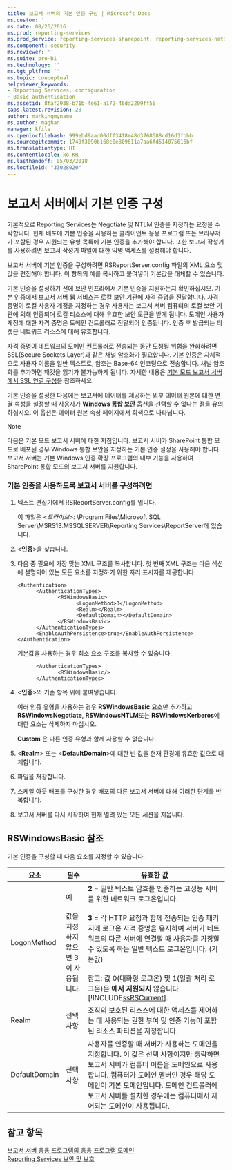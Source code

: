 ```yaml
---
title: 보고서 서버의 기본 인증 구성 | Microsoft Docs
ms.custom: ''
ms.date: 08/26/2016
ms.prod: reporting-services
ms.prod_service: reporting-services-sharepoint, reporting-services-native
ms.component: security
ms.reviewer: ''
ms.suite: pro-bi
ms.technology: ''
ms.tgt_pltfrm: ''
ms.topic: conceptual
helpviewer_keywords:
- Reporting Services, configuration
- Basic authentication
ms.assetid: 8faf2938-b71b-4e61-a172-46da2209ff55
caps.latest.revision: 28
author: markingmyname
ms.author: maghan
manager: kfile
ms.openlocfilehash: 999ebd9aad00dff3418e48d3768588cd16d3fbbb
ms.sourcegitcommit: 1740f3090b168c0e809611a7aa6fd514075616bf
ms.translationtype: HT
ms.contentlocale: ko-KR
ms.lasthandoff: 05/03/2018
ms.locfileid: "33028020"
---
```

# <a name="configure-basic-authentication-on-the-report-server"></a>보고서 서버에서 기본 인증 구성
  기본적으로 Reporting Services는 Negotiate 및 NTLM 인증을 지정하는 요청을 수락합니다. 현재 배포에 기본 인증을 사용하는 클라이언트 응용 프로그램 또는 브라우저가 포함된 경우 지원되는 유형 목록에 기본 인증을 추가해야 합니다. 또한 보고서 작성기를 사용하려면 보고서 작성기 파일에 대한 익명 액세스를 설정해야 합니다.  
  
 보고서 서버에 기본 인증을 구성하려면 RSReportServer.config 파일의 XML 요소 및 값을 편집해야 합니다. 이 항목의 예를 복사하고 붙여넣어 기본값을 대체할 수 있습니다.  
  
 기본 인증을 설정하기 전에 보안 인프라에서 기본 인증을 지원하는지 확인하십시오. 기본 인증에서 보고서 서버 웹 서비스는 로컬 보안 기관에 자격 증명을 전달합니다. 자격 증명이 로컬 사용자 계정을 지정하는 경우 사용자는 보고서 서버 컴퓨터의 로컬 보안 기관에 의해 인증되며 로컬 리소스에 대해 유효한 보안 토큰을 받게 됩니다. 도메인 사용자 계정에 대한 자격 증명은 도메인 컨트롤러로 전달되어 인증됩니다. 인증 후 발급되는 티켓은 네트워크 리소스에 대해 유효합니다.  
  
 자격 증명이 네트워크의 도메인 컨트롤러로 전송되는 동안 도청될 위험을 완화하려면 SSL(Secure Sockets Layer)과 같은 채널 암호화가 필요합니다. 기본 인증은 자체적으로 사용자 이름을 일반 텍스트로, 암호는 Base-64 인코딩으로 전송합니다. 채널 암호화를 추가하면 패킷을 읽기가 불가능하게 됩니다. 자세한 내용은 [기본 모드 보고서 서버에서 SSL 연결 구성](../../reporting-services/security/configure-ssl-connections-on-a-native-mode-report-server.md)을 참조하세요.  
  
 기본 인증을 설정한 다음에는 보고서에 데이터를 제공하는 외부 데이터 원본에 대한 연결 속성을 설정할 때 사용자가 **Windows 통합 보안** 옵션을 선택할 수 없다는 점을 유의하십시오. 이 옵션은 데이터 원본 속성 페이지에서 회색으로 나타납니다.  
  
> [!NOTE]  
>  다음은 기본 모드 보고서 서버에 대한 지침입니다. 보고서 서버가 SharePoint 통합 모드로 배포된 경우 Windows 통합 보안을 지정하는 기본 인증 설정을 사용해야 합니다. 보고서 서버는 기본 Windows 인증 확장 프로그램의 내부 기능을 사용하여 SharePoint 통합 모드의 보고서 서버를 지원합니다.  
  
### <a name="to-configure-a-report-server-to-use-basic-authentication"></a>기본 인증을 사용하도록 보고서 서버를 구성하려면  
  
1.  텍스트 편집기에서 RSReportServer.config를 엽니다.  
  
     이 파일은 *\<드라이브>:* \Program Files\Microsoft SQL Server\MSRS13.MSSQLSERVER\Reporting Services\ReportServer에 있습니다.  
  
2.  \<**인증**>을 찾습니다.  
  
3.  다음 중 필요에 가장 맞는 XML 구조를 복사합니다. 첫 번째 XML 구조는 다음 섹션에 설명되어 있는 모든 요소를 지정하기 위한 자리 표시자를 제공합니다.  
  
    ```  
    <Authentication>  
          <AuthenticationTypes>  
                 <RSWindowsBasic>  
                       <LogonMethod>3</LogonMethod>  
                       <Realm></Realm>  
                       <DefaultDomain></DefaultDomain>  
                 </RSWindowsBasic>  
          </AuthenticationTypes>  
          <EnableAuthPersistence>true</EnableAuthPersistence>  
    </Authentication>  
    ```  
  
     기본값을 사용하는 경우 최소 요소 구조를 복사할 수 있습니다.  
  
    ```  
          <AuthenticationTypes>  
                 <RSWindowsBasic/>  
          </AuthenticationTypes>  
    ```  
  
4.  \<**인증**>의 기존 항목 위에 붙여넣습니다.  
  
     여러 인증 유형을 사용하는 경우 **RSWindowsBasic** 요소만 추가하고 **RSWindowsNegotiate**, **RSWindowsNTLM**또는 **RSWindowsKerberos**에 대한 요소는 삭제하지 마십시오.  
  
     **Custom** 은 다른 인증 유형과 함께 사용할 수 없습니다.  
  
5.  \<**Realm**> 또는 \<**DefaultDomain**>에 대한 빈 값을 현재 환경에 유효한 값으로 대체합니다.  
  
6.  파일을 저장합니다.  
  
7.  스케일 아웃 배포를 구성한 경우 배포의 다른 보고서 서버에 대해 이러한 단계를 반복합니다.  
  
8.  보고서 서버를 다시 시작하여 현재 열려 있는 모든 세션을 지웁니다.  
  
## <a name="rswindowsbasic-reference"></a>RSWindowsBasic 참조  
 기본 인증을 구성할 때 다음 요소를 지정할 수 있습니다.  
  
|요소|필수|유효한 값|  
|-------------|--------------|------------------|  
|LogonMethod|예<br /><br /> 값을 지정하지 않으면 3이 사용됩니다.|**2** = 일반 텍스트 암호를 인증하는 고성능 서버를 위한 네트워크 로그온입니다.<br /><br /> **3** = 각 HTTP 요청과 함께 전송되는 인증 패키지에 로그온 자격 증명을 유지하여 서버가 네트워크의 다른 서버에 연결할 때 사용자를 가장할 수 있도록 하는 일반 텍스트 로그온입니다. (기본값)<br /><br /> 참고: 값 0(대화형 로그온) 및 1(일괄 처리 로그온)은 **에서 지원되지** 않습니다 [!INCLUDE[ssRSCurrent](../../includes/ssrscurrent-md.md)].|  
|Realm|선택 사항|조직의 보호된 리소스에 대한 액세스를 제어하는 데 사용되는 권한 부여 및 인증 기능이 포함된 리소스 파티션을 지정합니다.|  
|DefaultDomain|선택 사항|사용자를 인증할 때 서버가 사용하는 도메인을 지정합니다. 이 값은 선택 사항이지만 생략하면 보고서 서버가 컴퓨터 이름을 도메인으로 사용합니다. 컴퓨터가 도메인 멤버인 경우 해당 도메인이 기본 도메인입니다. 도메인 컨트롤러에 보고서 서버를 설치한 경우에는 컴퓨터에서 제어되는 도메인이 사용됩니다.|  
  
## <a name="see-also"></a>참고 항목  
 [보고서 서버 응용 프로그램의 응용 프로그램 도메인](../../reporting-services/report-server/application-domains-for-report-server-applications.md)   
 [Reporting Services 보안 및 보호](../../reporting-services/security/reporting-services-security-and-protection.md)  
  
  
